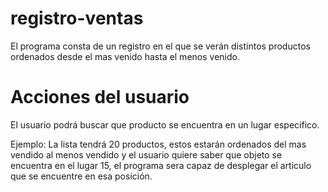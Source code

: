 # registro-ventas

El programa consta de un registro en el que se verán distintos productos ordenados desde el mas venido hasta el menos venido.

# Acciones del usuario

El usuario podrá buscar que producto se encuentra en un lugar especifico.

Ejemplo: La lista tendrá 20 productos, estos estarán ordenados del mas vendido al menos vendido y el usuario quiere saber que objeto se encuentra en el lugar 15, el programa sera capaz de desplegar el articulo que se encuentre en esa posición.


